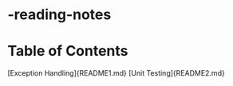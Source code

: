 # -reading-notes

# Table of Contents
 [Exception Handling]{README1.md}
 [Unit Testing]{README2.md}
